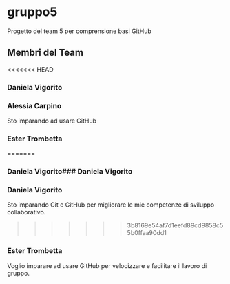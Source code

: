 # gruppo5
Progetto del team 5 per comprensione basi GitHub

## Membri del Team
<<<<<<< HEAD
### Daniela Vigorito

### Alessia Carpino
Sto imparando ad usare GitHub

### Ester Trombetta
=======
### Daniela Vigorito### Daniela Vigorito
### Daniela Vigorito
Sto imparando Git e GitHub per migliorare le mie competenze di sviluppo collaborativo. 
>>>>>>> 3b8169e54af7d1eefd89cd9858c55b0ffaa90dd1
### Ester Trombetta
Voglio imparare ad usare GitHub per velocizzare e facilitare il lavoro di gruppo.


